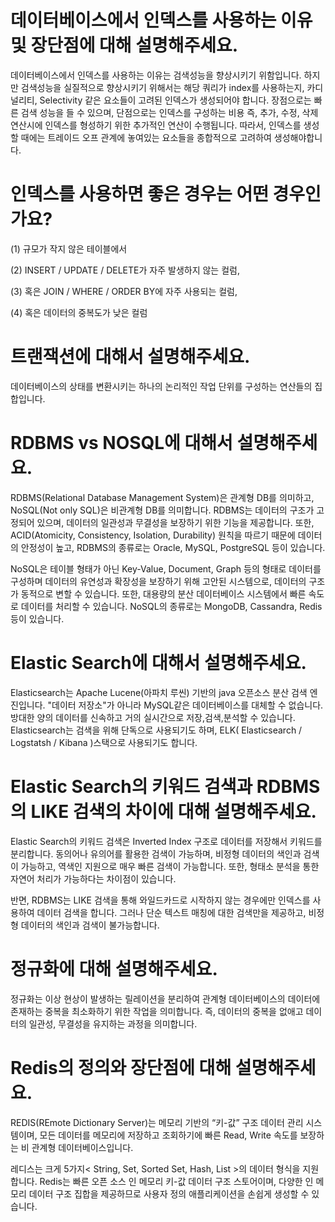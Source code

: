 # 데이터베이스에서 인덱스를 사용하는 이유 및 장단점에 대해 설명해주세요.
데이터베이스에서 인덱스를 사용하는 이유는 검색성능을 향상시키기 위함입니다.
하지만 검색성능을 실질적으로 향상시키기 위해서는 해당 쿼리가 index를 사용하는지, 카디널리티, Selectivity 같은 요소들이 고려된 인덱스가 생성되어야 합니다.
장점으로는 빠른 검색 성능을 들 수 있으며, 단점으로는 인덱스를 구성하는 비용 즉, 추가, 수정, 삭제 연산시에 인덱스를 형성하기 위한 추가적인 연산이 수행됩니다.
따라서, 인덱스를 생성할 때에는 트레이드 오프 관계에 놓여있는 요소들을 종합적으로 고려하여 생성해야합니다.

# 인덱스를 사용하면 좋은 경우는 어떤 경우인가요?
(1) 규모가 작지 않은 테이블에서

(2) INSERT / UPDATE / DELETE가 자주 발생하지 않는 컬럼,

(3) 혹은 JOIN / WHERE / ORDER BY에 자주 사용되는 컬럼,

(4) 혹은 데이터의 중복도가 낮은 컬럼

# 트랜잭션에 대해서 설명해주세요.
데이터베이스의 상태를 변환시키는 하나의 논리적인 작업 단위를 구성하는 연산들의 집합입니다.

# RDBMS vs NOSQL에 대해서 설명해주세요.
RDBMS(Relational Database Management System)은 관계형 DB를 의미하고, NoSQL(Not only SQL)은 비관계형 DB를 의미합니다.
RDBMS는 데이터의 구조가 고정되어 있으며, 데이터의 일관성과 무결성을 보장하기 위한 기능을 제공합니다. 
또한, ACID(Atomicity, Consistency, Isolation, Durability) 원칙을 따르기 때문에 데이터의 안정성이 높고, RDBMS의 종류로는 Oracle, MySQL, PostgreSQL 등이 있습니다.

NoSQL은 테이블 형태가 아닌 Key-Value, Document, Graph 등의 형태로 데이터를 구성하며 데이터의 유연성과 확장성을 보장하기 위해 고안된 시스템으로, 데이터의 구조가 동적으로 변할 수 있습니다. 
또한, 대용량의 분산 데이터베이스 시스템에서 빠른 속도로 데이터를 처리할 수 있습니다. NoSQL의 종류로는 MongoDB, Cassandra, Redis 등이 있습니다.

# Elastic Search에 대해서 설명해주세요.
Elasticsearch는 Apache Lucene(아파치 루씬) 기반의 java 오픈소스 분산 검색 엔진입니다.
"데이터 저장소"가 아니라 MySQL같은 데이터베이스를 대체할 수 없습니다.
방대한 양의 데이터를 신속하고 거의 실시간으로 저장,검색,분석할 수 있습니다.
Elasticsearch는 검색을 위해 단독으로 사용되기도 하며,  ELK( Elasticsearch / Logstatsh / Kibana )스택으로 사용되기도 합니다.

# Elastic Search의 키워드 검색과 RDBMS의 LIKE 검색의 차이에 대해 설명해주세요.
Elastic Search의 키워드 검색은 Inverted Index 구조로 데이터를 저장해서 키워드를 분리합니다. 동의어나 유의어를 활용한 검색이 가능하며, 비정형 데이터의 색인과 검색이 가능하고, 역색인 지원으로 매우 빠른 검색이 가능합니다. 또한, 형태소 분석을 통한 자연어 처리가 가능하다는 차이점이 있습니다.

반면, RDBMS는 LIKE 검색을 통해 와일드카드로 시작하지 않는 경우에만 인덱스를 사용하여 데이터 검색을 합니다. 그러나 단순 텍스트 매칭에 대한 검색만을 제공하고, 비정형 데이터의 색인과 검색이 불가능합니다.

# 정규화에 대해 설명해주세요.
정규화는 이상 현상이 발생하는 릴레이션을 분리하여 관계형 데이터베이스의 데이터에 존재하는 중복을 최소화하기 위한 작업을 의미합니다.
즉, 데이터의 중복을 없애고 데이터의 일관성, 무결성을 유지하는 과정을 의미합니다.

# Redis의 정의와 장단점에 대해 설명해주세요.
REDIS(REmote Dictionary Server)는 메모리 기반의 “키-값” 구조 데이터 관리 시스템이며,
모든 데이터를 메모리에 저장하고 조회하기에 빠른 Read, Write 속도를 보장하는 비 관계형 데이터베이스입니다.

레디스는 크게 5가지< String, Set, Sorted Set, Hash, List >의 데이터 형식을 지원합니다.
Redis는 빠른 오픈 소스 인 메모리 키-값 데이터 구조 스토어이며, 다양한 인 메모리 데이터 구조 집합을 제공하므로 사용자 정의 애플리케이션을 손쉽게 생성할 수 있습니다.
